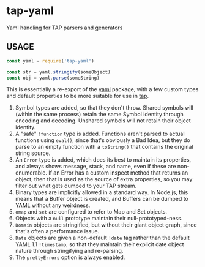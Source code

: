 # tap-yaml

Yaml handling for TAP parsers and generators

## USAGE

```js
const yaml = require('tap-yaml')

const str = yaml.stringify(someObject)
const obj = yaml.parse(someString)
```

This is essentially a re-export of the [yaml](http://npm.im/yaml)
package, with a few custom types and default properties to be more suitable for
use in [tap](https://www.node-tap.org).

1. Symbol types are added, so that they don't throw.  Shared symbols will
   (within the same process) retain the same Symbol identity through encoding
   and decoding.  Unshared symbols will not retain their object identity.
2. A "safe" `!function` type is added.  Functions aren't parsed to actual
   functions using `eval()`, since that's obviously a Bad Idea, but they do
   parse to an empty function with a `toString()` that contains the original
   string source.
3. An `Error` type is added, which does its best to maintain its properties,
   and always shows message, stack, and name, even if these are non-enumerable.
   If an Error has a custom inspect method that returns an object, then that is
   used as the source of extra properties, so you may filter out what gets
   dumped to your TAP stream.
4. Binary types are implicitly allowed in a standard way.  In Node.js, this
   means that a Buffer object is created, and Buffers can be dumped to YAML
   without any weirdness.
5. `omap` and `set` are configured to refer to Map and Set objects.
6. Objects with a `null` prototype maintain their null-prototyped-ness.
7. `Domain` objects are stringified, but without their giant object graph,
   since that's often a performance issue.
8. `Date` objects are given a non-default `!date` tag rather than the default
   YAML 1.1 `!timestamp`, so that they maintain their explicit date object
   nature through stringifying and re-parsing.
9. The `prettyErrors` option is always enabled.
